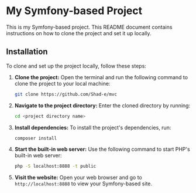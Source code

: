 # My Symfony-based Project

This is my Symfony-based project. This README document contains instructions on how to clone the project and set it up locally.

## Installation

To clone and set up the project locally, follow these steps:

1. **Clone the project:** Open the terminal and run the following command to clone the project to your local machine:

    ```bash
    git clone https://github.com/Shad-e/mvc
    ```

2. **Navigate to the project directory:** Enter the cloned directory by running:

    ```bash
    cd <project directory name>
    ```

3. **Install dependencies:** To install the project's dependencies, run:

    ```bash
    composer install
    ```

4. **Start the built-in web server:** Use the following command to start PHP's built-in web server:

    ```bash
    php -S localhost:8888 -t public
    ```

5. **Visit the website:** Open your web browser and go to `http://localhost:8888` to view your Symfony-based site.